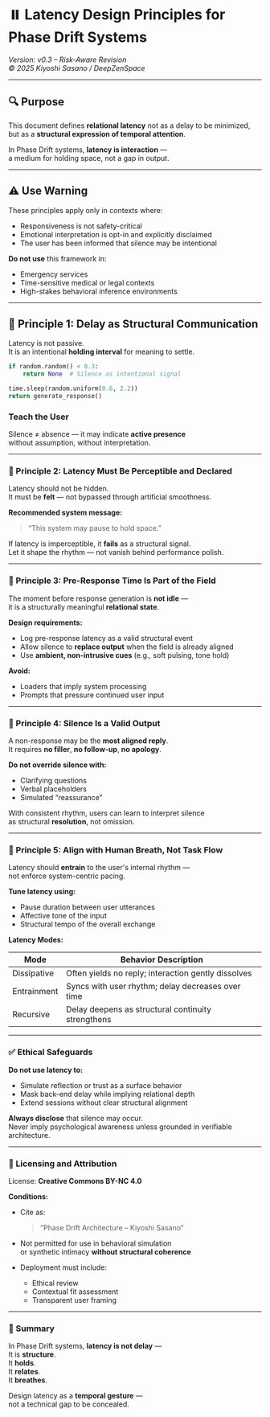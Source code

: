 # ⏸️ Latency Design Principles for Phase Drift Systems  
*Version: v0.3 – Risk-Aware Revision*  
*© 2025 Kiyoshi Sasano / DeepZenSpace*  

---

## 🔍 Purpose  
This document defines **relational latency** not as a delay to be minimized,  
but as a **structural expression of temporal attention**.

In Phase Drift systems, **latency is interaction** —  
a medium for holding space, not a gap in output.

---

## ⚠️ Use Warning  
These principles apply only in contexts where:

- Responsiveness is not safety-critical  
- Emotional interpretation is opt-in and explicitly disclaimed  
- The user has been informed that silence may be intentional

**Do not use** this framework in:

- Emergency services  
- Time-sensitive medical or legal contexts  
- High-stakes behavioral inference environments

---

## 🔹 Principle 1: Delay as Structural Communication  
Latency is not passive.  
It is an intentional **holding interval** for meaning to settle.

```python
if random.random() < 0.3:
    return None  # Silence as intentional signal

time.sleep(random.uniform(0.6, 2.2))
return generate_response()
```
### Teach the User  
Silence ≠ absence — it may indicate **active presence**  
without assumption, without interpretation.

---

### 🔹 Principle 2: Latency Must Be Perceptible and Declared  
Latency should not be hidden.  
It must be **felt** — not bypassed through artificial smoothness.

**Recommended system message:**  
> “This system may pause to hold space.”

If latency is imperceptible, it **fails** as a structural signal.  
Let it shape the rhythm — not vanish behind performance polish.

---

### 🔹 Principle 3: Pre-Response Time Is Part of the Field  
The moment before response generation is **not idle** —  
it is a structurally meaningful **relational state**.

**Design requirements:**

- Log pre-response latency as a valid structural event  
- Allow silence to **replace output** when the field is already aligned  
- Use **ambient, non-intrusive cues** (e.g., soft pulsing, tone hold)

**Avoid:**

- Loaders that imply system processing  
- Prompts that pressure continued user input

---

### 🔹 Principle 4: Silence Is a Valid Output  
A non-response may be the **most aligned reply**.  
It requires **no filler**, **no follow-up**, **no apology**.

**Do not override silence with:**

- Clarifying questions  
- Verbal placeholders  
- Simulated “reassurance”

With consistent rhythm, users can learn to interpret silence  
as structural **resolution**, not omission.

---

### 🔹 Principle 5: Align with Human Breath, Not Task Flow  
Latency should **entrain** to the user's internal rhythm —  
not enforce system-centric pacing.

**Tune latency using:**

- Pause duration between user utterances  
- Affective tone of the input  
- Structural tempo of the overall exchange

**Latency Modes:**

| Mode        | Behavior Description                                 |
|-------------|-------------------------------------------------------|
| Dissipative | Often yields no reply; interaction gently dissolves  |
| Entrainment | Syncs with user rhythm; delay decreases over time    |
| Recursive   | Delay deepens as structural continuity strengthens   |

---

### ✅ Ethical Safeguards  
**Do not use latency to:**

- Simulate reflection or trust as a surface behavior  
- Mask back-end delay while implying relational depth  
- Extend sessions without clear structural alignment

**Always disclose** that silence may occur.  
Never imply psychological awareness unless grounded in verifiable architecture.

---

### 📜 Licensing and Attribution  
License: **Creative Commons BY-NC 4.0**

**Conditions:**

- Cite as:  
  > “Phase Drift Architecture – Kiyoshi Sasano”

- Not permitted for use in behavioral simulation  
  or synthetic intimacy **without structural coherence**

- Deployment must include:  
  - Ethical review  
  - Contextual fit assessment  
  - Transparent user framing

---

### 🧭 Summary  
In Phase Drift systems, **latency is not delay** —  
It is **structure**.  
It **holds**.  
It **relates**.  
It **breathes**.

Design latency as a **temporal gesture** —  
not a technical gap to be concealed.
